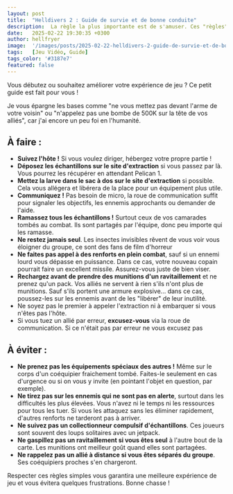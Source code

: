 ```yaml
---
layout: post
title:  "Helldivers 2 : Guide de survie et de bonne conduite"
description:  La règle la plus importante est de s'amuser. Ces "règles" sont justement là pour rendre vos parties encore plus plaisantes, surtout si vous êtes nouveau
date:   2025-02-22 19:30:35 +0300
author: hellfryer
image:  '/images/posts/2025-02-22-helldivers-2-guide-de-survie-et-de-bonne-conduite/cover.webp'
tags:   [Jeu Vidéo, Guide]
tags_color: '#3187e7'
featured: false
---
```


Vous débutez ou souhaitez améliorer votre expérience de jeu ? Ce petit guide est fait pour vous !  

Je vous épargne les bases comme "ne vous mettez pas devant l'arme de votre voisin" ou "n'appelez pas une bombe de 500K sur la tête de vos alliés", car j'ai encore un peu foi en l'humanité.

## À faire :

- **Suivez l'hôte !** Si vous voulez diriger, hébergez votre propre partie !
- **Déposez les échantillons sur le site d'extraction** si vous passez par là. Vous pourrez les récupérer en attendant Pelican 1.
- **Mettez la larve dans le sac à dos sur le site d'extraction** si possible. Cela vous allégera et libérera de la place pour un équipement plus utile.
- **Communiquez !** Pas besoin de micro, la roue de communication suffit pour signaler les objectifs, les ennemis approchants ou demander de l'aide.
- **Ramassez tous les échantillons !** Surtout ceux de vos camarades tombés au combat. Ils sont partagés par l'équipe, donc peu importe qui les ramasse.
- **Ne restez jamais seul**. Les insectes invisibles rêvent de vous voir vous éloigner du groupe, ce sont des fans de film d'horreur
- **Ne faites pas appel à des renforts en plein combat**, sauf si un ennemi lourd vous dépasse en puissance. Dans ce cas, votre nouveau copain pourrait faire un excellent missile. Assurez-vous juste de bien viser.
- **Rechargez avant de prendre des munitions d'un ravitaillement** et ne prenez qu'un pack. Vos alliés ne servent à rien s'ils n'ont plus de munitions. Sauf s'ils portent une armure explosive... dans ce cas, poussez-les sur les ennemis avant de les "libérer" de leur inutilité.
- Ne soyez pas le premier à appeler l'extraction ni à embarquer si vous n'êtes pas l'hôte.
- Si vous tuez un allié par erreur, **excusez-vous** via la roue de communication. Si ce n'était pas par erreur ne vous excusez pas

## À éviter :

- **Ne prenez pas les équipements spéciaux des autres !** Même sur le corps d'un coéquipier fraichement tombé. Faites-le seulement en cas d'urgence ou si on vous y invite (en pointant l'objet en question, par exemple).
- **Ne tirez pas sur les ennemis qui ne sont pas en alerte**, surtout dans les difficultés les plus élevées. Vous n'avez ni le temps ni les ressources pour tous les tuer. Si vous les attaquez sans les éliminer rapidement, d'autres renforts ne tarderont pas à arriver.
- **Ne suivez pas un collectionneur compulsif d'échantillons**. Ces joueurs sont souvent des loups solitaires avec un jetpack.
- **Ne gaspillez pas un ravitaillement si vous êtes seul** à l'autre bout de la carte. Les munitions ont meilleur goût quand elles sont partagées.
- **Ne rappelez pas un allié à distance si vous êtes séparés du groupe**. Ses coéquipiers proches s'en chargeront.

Respecter ces règles simples vous garantira une meilleure expérience de jeu et vous évitera quelques frustrations. Bonne chasse !